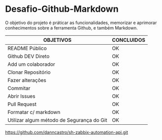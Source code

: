 # Desafio-Github-Markdown

O objetivo do projeto é práticar as funcionalidades, memorizar e aprimorar conhecimentos sobre a ferramenta Github, e também Markdown.


|OBJETIVOS           | CONCLUIDOS |
|--------------------|------------|
|README Público      |       OK   | 
|Github DEV Direto   |       OK   | 
|Add um colaborador  |       OK   | 
|Clonar Repositório  |       OK   | 
|Fazer alterações    |       OK   | 
|Commitar            |       OK   | 
|Abrir Issues        |       OK   | 
|Pull Request        |       OK   | 
|Formatar c/ markdown|       OK   | 
|Utilizar algum método de Segurança do Git |       OK   | 

https://github.com/danncastro/sh-zabbix-automation-api.git